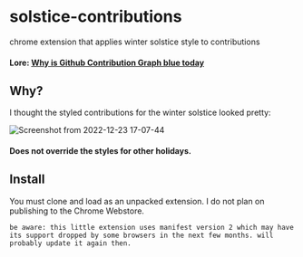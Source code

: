 # solstice-contributions
chrome extension that applies winter solstice style to contributions

#### Lore: [Why is Github Contribution Graph blue today](https://stackoverflow.com/questions/74869541/why-is-github-contribution-graph-blue-today)

## Why?

I thought the styled contributions for the winter solstice looked pretty:

![Screenshot from 2022-12-23 17-07-44](https://user-images.githubusercontent.com/36933094/209412466-7a59accd-01fa-4475-976f-0fc7c183b2a6.png)

#### Does not override the styles for other holidays.

## Install

You must clone and load as an unpacked extension. I do not plan on publishing to the Chrome Webstore.

`be aware: this little extension uses manifest version 2 which may have its support dropped by some browsers in the next few months. will probably update it again then.`
